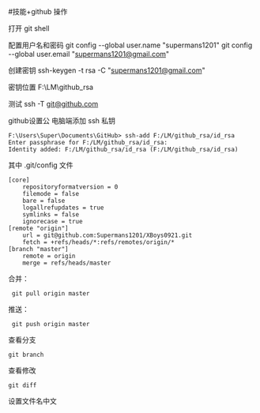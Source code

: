#技能+github 操作

打开 git shell

配置用户名和密码
 git config --global user.name "supermans1201"
 git config --global user.email "supermans1201@gmail.com"

创建密钥
 ssh-keygen -t rsa -C "supermans1201@gmail.com"

密钥位置
F:\LM\github_rsa

测试 
ssh -T git@github.com


github设置公
电脑端添加 ssh 私钥

	F:\Users\Super\Documents\GitHub> ssh-add F:/LM/github_rsa/id_rsa
	Enter passphrase for F:/LM/github_rsa/id_rsa:
	Identity added: F:/LM/github_rsa/id_rsa (F:/LM/github_rsa/id_rsa)


其中
.git/config 文件

	[core]
		repositoryformatversion = 0
		filemode = false
		bare = false
		logallrefupdates = true
		symlinks = false
		ignorecase = true
	[remote "origin"]
		url = git@github.com:Supermans1201/XBoys0921.git
		fetch = +refs/heads/*:refs/remotes/origin/*
	[branch "master"]
		remote = origin
		merge = refs/heads/master

合并：

	 git pull origin master

推送：

	 git push origin master

查看分支
	
	git branch

查看修改

	git diff

设置文件名中文

